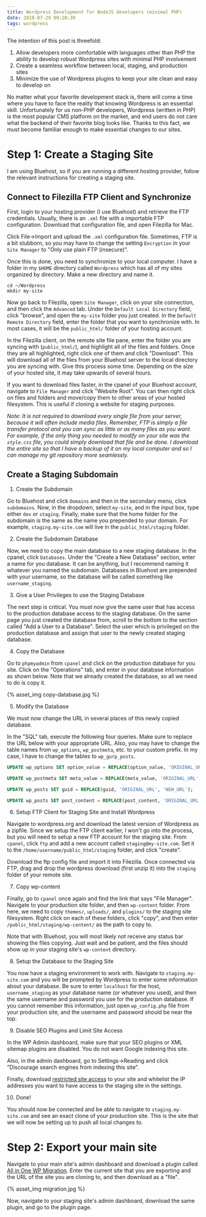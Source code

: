 ```yaml
---
title: Wordpress Development for NodeJS developers (minimal PHP)
date: 2018-07-29 09:28:39
tags: wordpress
---
```


The intention of this post is threefold: 

1. Allow developers more comfortable with languages other than PHP the ability to develop robust Wordpress sites with minimal PHP involvement
2. Create a seamless workflow between local, staging, and production sites
3. Minimize the use of Wordpress plugins to keep your site clean and easy to develop on

No matter what your favorite development stack is, there will come a time where you have to face the reality that knowing Wordpress is an essential skill.  Unfortunately for us non-PHP developers, Wordpress (written in PHP) is the most popular CMS platform on the market, and end users do not care what the backend of their favorite blog looks like.  Thanks to this fact, we must become familiar enough to make essential changes to our sites.

# Step 1: Create a Staging Site 

I am using Bluehost, so if you are running a different hosting provider, follow the relevant instructions for creating a staging site.

## Connect to Filezilla FTP Client and Synchronize

First, login to your hosting provider (I use Bluehost) and retrieve the FTP credentials.  Usually, there is an `.xml` file with a importable FTP configuration.  Download that configuration file, and open Filezilla for Mac.

Click File->Import and upload the `.xml` configuration file.  Sometimes, FTP is a bit stubborn, so you may have to change the setting `Encryption` in your `Site Manager` to "Only use plain FTP (insecure)".

Once this is done, you need to synchronize to your local computer.  I have a folder in my `$HOME` directory called `Wordpress` which has all of my sites organized by directory.  Make a new directory and name it.

```
cd ~/Wordpress
mkdir my-site
```

Now go back to Filezilla, open `Site Manager`, click on your site connection, and then click the `Advanced` tab.  Under the `Default Local Directory` field, click "browse", and open the `my-site` folder you just created.  In the `Default Remote Directory` field, enter the folder that you want to synchronize with.  In most cases, it will be the `public_html/` folder of your hosting account.

In the Filezilla client, on the remote site file pane, enter the folder you are syncing with (`public_html/`), and highlight all of the files and folders.  Once they are all highlighted, right click one of them and click "Download".  This will download all of the files from your Bluehost server to the local directory you are syncing with.  Give this process some time.  Depending on the size of your hosted site, it may take upwards of several hours.

If you want to download files faster, in the cpanel of your Bluehost account, navigate to `File Manager` and click "Website Root".  You can then right click on files and folders and move/copy them to other areas of your hosted filesystem.  This is useful if cloning a website for staging purposes.

_Note: It is not required to download every single file from your server, because it will often include media files.  Remember, FTP is simply a file transfer protocol and you can sync as little or as many files as you want.  For example, if the only thing you needed to modify on your site was the `style.css` file, you could simply download that file and be done.  I download the entire site so that I have a backup of it on my local computer and so I can manage my git repository more seamlessly._

## Create a Staging Subdomain 

1. Create the Subdomain 

Go to Bluehost and click `Domains` and then in the secondary menu, click `subdomains`.  Now, in the dropdown, select `my-site`, and in the input box, type either `dev` or `staging`.  Finally, make sure that the home folder for the subdomain is the same as the name you prepended to your domain.  For example, `staging.my-site.com` will live in the `public_html/staging` folder.

2. Create the Subdomain Database 

Now, we need to copy the main database to a new staging database.  In the cpanel, click `Databases`.  Under the "Create a New Database" section, enter a name for you database.  It can be anything, but I recommend naming it whatever you named the subdomain.  Databases in Bluehost are prepended with your username, so the database will be called something like `username_staging`.

3. Give a User Privileges to use the Staging Database 

The next step is critical.  You must now give the same user that has access to the production database access to the staging database.  On the same page you just created the database from, scroll to the bottom to the section called "Add a User to a Database".  Select the user which is privileged on the production database and assign that user to the newly created staging database.

4. Copy the Database 

Go to `phpmyadmin` from `cpanel` and click on the production database for you site.  Click on the "Operations" tab, and enter in your database information as shown below.  Note that we already created the database, so all we need to do is copy it.

{% asset_img copy-database.jpg %}

5. Modify the Database

We must now change the URL in several places of this newly copied database. 

In the "SQL" tab, execute the following four queries.  Make sure to replace the URL below with your appropriate URL.  Also, you may have to change the table names from `wp_options`, `wp_postmeta`, etc. to your custom prefix.  In my case, I have to change the tables to `wp_gurp_posts`. 

```SQL 
UPDATE wp_options SET option_value = REPLACE(option_value, 'ORIGINAL_URL', 'NEW_URL');

UPDATE wp_postmeta SET meta_value = REPLACE(meta_value, 'ORIGINAL_URL', 'NEW_URL');

UPDATE wp_posts SET guid = REPLACE(guid, 'ORIGINAL_URL', 'NEW_URL');

UPDATE wp_posts SET post_content = REPLACE(post_content, 'ORIGINAL_URL', 'NEW_URL');
```

6. Setup FTP Client for Staging Site and Install Wordpress

Navigate to wordpress.org and download the latest version of Wordpress as a zipfile.  Since we setup the FTP client earlier, I won't go into the process, but you will need to setup a new FTP account for the staging site.  From `cpanel`, click `ftp` and add a new account called `staging@my-site.com`.  Set it to the `/home/username/public_html/staging` folder, and click "create".

Download the ftp config file and import it into Filezilla.  Once connected via FTP, drag and drop the wordpress download (first unzip it) into the `staging` folder of your remote site.

7. Copy wp-content 

Finally, go to `cpanel` once again and find the link that says "File Manager".  Navigate to your production site folder, and then `wp-content` folder.  From here, we need to copy `themes/`, `uploads/`, and `plugins/` to the staging site filesystem.  Right click on each of these folders, click "copy", and then enter `/public_html/staging/wp-content/` as the path to copy to.

Note that with Bluehost, you will most likely not receive any status bar showing the files copying.  Just wait and be patient, and the files should show up in your staging site's `wp-content` directory.

8. Setup the Database to the Staging Site 

You now have a staging environment to work with.  Navigate to `staging.my-site.com` and you will be prompted by Wordpress to enter some information about your database.  Be sure to enter `localhost` for the host, `username_staging` as your database name (or whatever you used), and then the same username and password you use for the production database.  If you cannot remember this information, just open `wp_config.php` file from your production site, and the username and password should be near the top.

9. Disable SEO Plugins and Limit Site Access 

In the WP Admin dashboard, make sure that your SEO plugins or XML sitemap plugins are disabled.  You do not want Google indexing this site.

Also, in the admin dashboard, go to Settings->Reading and click "Discourage search engines from indexing this site".

Finally, download [restricted site access](https://wordpress.org/plugins/restricted-site-access/) to your site and whitelist the IP addresses you want to have access to the staging site in the settings.

10. Done! 

You should now be connected and be able to navigate to `staging.my-site.com` and see an exact clone of your production site.  This is the site that we will now be setting up to push all local changes to.

# Step 2: Export your main site 

Navigate to your main site's admin dashboard and download a plugin called [All in One WP Migration](https://wordpress.org/plugins/all-in-one-wp-migration/).  Enter the current site that you are exporting and the URL of the site you are cloning to, and then download as a "file".

{% asset_img migration.jpg %}

Now, navigate to your staging site's admin dashboard, download the same plugin, and go to the plugin page.  